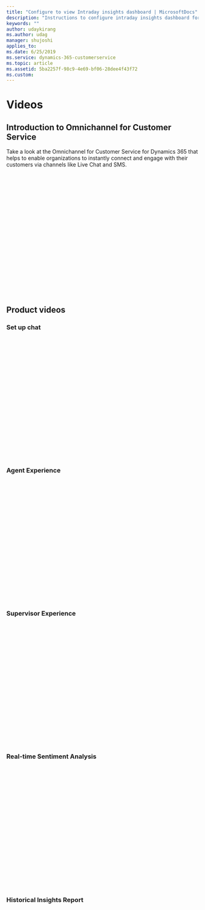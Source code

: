 ```yaml
---
title: "Configure to view Intraday insights dashboard | MicrosoftDocs"
description: "Instructions to configure intraday insights dashboard for Unified Service Desk and Omnichannel for Customer Service."
keywords: ""
author: udaykirang
ms.author: udag
manager: shujoshi
applies_to: 
ms.date: 6/25/2019
ms.service: dynamics-365-customerservice
ms.topic: article
ms.assetid: 5ba2257f-98c9-4e69-bf06-28dee4f43f72
ms.custom: 
---
```


# Videos

## Introduction to Omnichannel for Customer Service 

Take a look at the Omnichannel for Customer Service for Dynamics 365 that helps to enable organizations to instantly connect and engage with their customers via channels like Live Chat and SMS. 

<iframe width="560" height="315" src=" " frameborder="0" allow="accelerometer; autoplay; encrypted-media; gyroscope; picture-in-picture" allowfullscreen></iframe>

## Product videos

### Set up chat


<iframe width="560" height="315" src=" " frameborder="0" allow="accelerometer; autoplay; encrypted-media; gyroscope; picture-in-picture" allowfullscreen></iframe>

### Agent Experience


<iframe width="560" height="315" src=" " frameborder="0" allow="accelerometer; autoplay; encrypted-media; gyroscope; picture-in-picture" allowfullscreen></iframe>

### Supervisor Experience

<iframe width="560" height="315" src=" " frameborder="0" allow="accelerometer; autoplay; encrypted-media; gyroscope; picture-in-picture" allowfullscreen></iframe>

### Real-time Sentiment Analysis


<iframe width="560" height="315" src=" " frameborder="0" allow="accelerometer; autoplay; encrypted-media; gyroscope; picture-in-picture" allowfullscreen></iframe>

### Historical Insights Report


<iframe width="560" height="315" src=" " frameborder="0" allow="accelerometer; autoplay; encrypted-media; gyroscope; picture-in-picture" allowfullscreen></iframe>